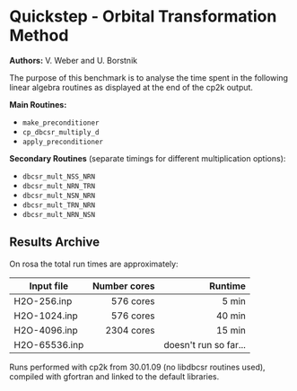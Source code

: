 # Quickstep - Orbital Transformation Method

**Authors:** V. Weber and U. Borstnik

The purpose of this benchmark is to analyse the time spent in the following linear algebra routines
as displayed at the end of the cp2k output.

**Main Routines:**

- `make_preconditioner`
- `cp_dbcsr_multiply_d`
- `apply_preconditioner`

**Secondary Routines** (separate timings for different multiplication options):

- `dbcsr_mult_NSS_NRN`
- `dbcsr_mult_NRN_TRN`
- `dbcsr_mult_NSN_NRN`
- `dbcsr_mult_TRN_NRN`
- `dbcsr_mult_NRN_NSN`

## Results Archive

On rosa the total run times are approximately:

| Input file    | Number cores |               Runtime |
| ------------- | -----------: | --------------------: |
| H2O-256.inp   |    576 cores |                 5 min |
| H2O-1024.inp  |    576 cores |                40 min |
| H2O-4096.inp  |   2304 cores |                15 min |
| H2O-65536.inp |              | doesn't run so far... |

Runs performed with cp2k from 30.01.09 (no libdbcsr routines used), compiled with gfortran and
linked to the default libraries.
